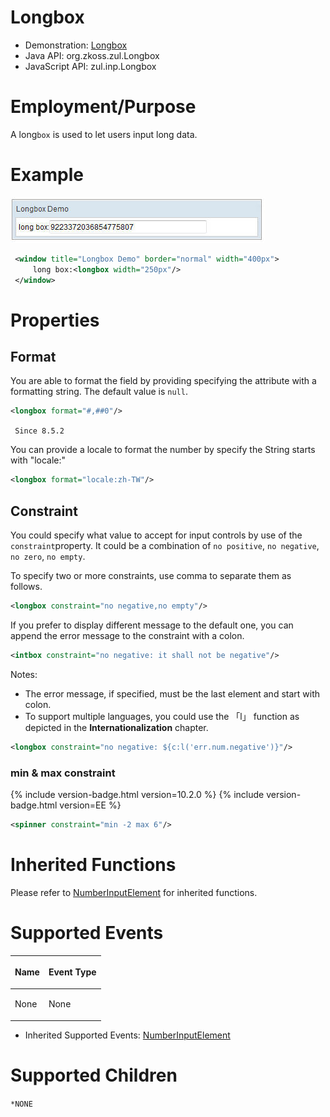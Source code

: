 # Longbox

- Demonstration:
  [Longbox](http://www.zkoss.org/zkdemo/input/form_sample)
- Java API: <javadoc>org.zkoss.zul.Longbox</javadoc>
- JavaScript API: <javadoc directory="jsdoc">zul.inp.Longbox</javadoc>


# Employment/Purpose

A long`box` is used to let users input long data.

# Example

![](/zk_component_ref/images/ZKComRef_longbox.jpg)

```xml
 <window title="Longbox Demo" border="normal" width="400px">
     long box:<longbox width="250px"/>
 </window>
```

# Properties

## Format

You are able to format the field by providing specifying the attribute
with a formatting string. The default value is `null`.

```xml
<longbox format="#,##0"/>
```

` Since 8.5.2`

You can provide a locale to format the number by specify the String
starts with "locale:"

```xml
<longbox format="locale:zh-TW"/>
```

## Constraint

You could specify what value to accept for input controls by use of the
`constraint`property. It could be a combination of `no positive`,
`no negative`, `no zero`, `no empty`.

To specify two or more constraints, use comma to separate them as
follows.

```xml
<longbox constraint="no negative,no empty"/>
```

If you prefer to display different message to the default one, you can
append the error message to the constraint with a colon.

```xml
<intbox constraint="no negative: it shall not be negative"/>
```

Notes:

- The error message, if specified, must be the last element and start
  with colon.
- To support multiple languages, you could use the 「l」 function as
  depicted in the **Internationalization** chapter.

```xml
<longbox constraint="no negative: ${c:l('err.num.negative')}"/>
```

### min & max constraint

{% include version-badge.html version=10.2.0 %} {% include version-badge.html version=EE %}

```xml
<spinner constraint="min -2 max 6"/>
```

# Inherited Functions

Please refer to [
NumberInputElement]({{site.baseurl}}/zk_component_ref/base_components/numberinputelement)
for inherited functions.

# Supported Events

<table>
<thead>
<tr class="header">
<th><center>
<p>Name</p>
</center></th>
<th><center>
<p>Event Type</p>
</center></th>
</tr>
</thead>
<tbody>
<tr class="odd">
<td><p>None</p></td>
<td><p>None</p></td>
</tr>
</tbody>
</table>

- Inherited Supported Events: [
  NumberInputElement]({{site.baseurl}}/zk_component_ref/base_components/numberinputelement#Supported_Events)

# Supported Children

`*NONE`

